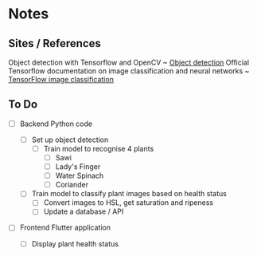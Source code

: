 # Notes

## Sites / References
Object detection with Tensorflow and OpenCV ~ [Object detection](https://towardsdatascience.com/object-detection-with-tensorflow-model-and-opencv-d839f3e42849)
Official Tensorflow documentation on image classification and neural networks ~ [TensorFlow image classification](https://www.tensorflow.org/tutorials/images/classification)

## To Do
- [ ] Backend Python code
  
  - [ ] Set up object detection
	- [ ] Train model to recognise 4 plants
	  - [ ] Sawi
	  - [ ] Lady's Finger
	  - [ ] Water Spinach
	  - [ ] Coriander
  
  - [ ] Train model to classify plant images based on health status
    - [ ] Convert images to HSL, get saturation and ripeness
	- [ ] Update a database / API

- [ ] Frontend Flutter application
  - [ ] Display plant health status
